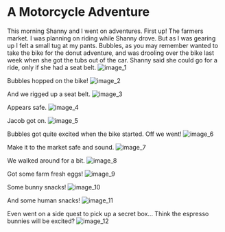 # A Motorcycle Adventure

This morning Shanny and I went on adventures. First up! The farmers market. I was planning on riding while Shanny drove. 
But as I was gearing up I felt a small tug at my pants.
Bubbles, as you may remember wanted to take the bike for the donut adventure, and was drooling over the bike last week when she got the tubs out of the car.
Shanny said she could go for a ride, only if she had a seat belt.
![image_1](pictures/image_1.jpg)
<div style="page-break-after: always;"></div>

Bubbles hopped on the bike!
![image_2](pictures/image_4.jpg)
<div style="page-break-after: always;"></div>

And we rigged up a seat belt.
![image_3](pictures/image_3.jpg)
<div style="page-break-after: always;"></div>

Appears safe.
![image_4](pictures/image_2.jpg)
<div style="page-break-after: always;"></div>

Jacob got on.
![image_5](pictures/image_5.jpg)
<div style="page-break-after: always;"></div>

Bubbles got quite excited when the bike started.
Off we went!
![image_6](pictures/image_6.jpg)
<div style="page-break-after: always;"></div>

Make it to the market safe and sound.
![image_7](pictures/image_7.jpg)
<div style="page-break-after: always;"></div>

We walked around for a bit.
![image_8](pictures/image_8.jpg)
<div style="page-break-after: always;"></div>

Got some farm fresh eggs!
![image_9](pictures/image_9.jpg)
<div style="page-break-after: always;"></div>

Some bunny snacks!
![image_10](pictures/image_10.jpg)
<div style="page-break-after: always;"></div>

And some human snacks!
![image_11](pictures/image_11.jpg)
<div style="page-break-after: always;"></div>

Even went on a side quest to pick up a secret box... Think the espresso bunnies will be excited?
![image_12](pictures/image_12.jpg)
<div style="page-break-after: always;"></div>